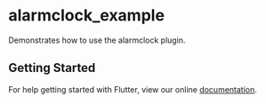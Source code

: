 # alarmclock_example

Demonstrates how to use the alarmclock plugin.

## Getting Started

For help getting started with Flutter, view our online
[documentation](https://flutter.io/).
